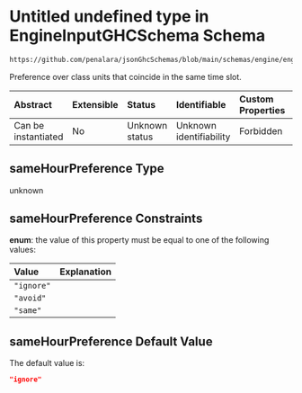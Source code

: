 # Untitled undefined type in EngineInputGHCSchema Schema

```txt
https://github.com/penalara/jsonGhcSchemas/blob/main/schemas/engine/engineSpecification.schema.json#/properties/sessions/items/properties/sessionSettings/properties/sameHourPreference
```

Preference over class units that coincide in the same time slot.

| Abstract            | Extensible | Status         | Identifiable            | Custom Properties | Additional Properties | Access Restrictions | Defined In                                                                                               |
| :------------------ | :--------- | :------------- | :---------------------- | :---------------- | :-------------------- | :------------------ | :------------------------------------------------------------------------------------------------------- |
| Can be instantiated | No         | Unknown status | Unknown identifiability | Forbidden         | Allowed               | none                | [engineSpecification.schema.json\*](../../../out/engineSpecification.schema.json "open original schema") |

## sameHourPreference Type

unknown

## sameHourPreference Constraints

**enum**: the value of this property must be equal to one of the following values:

| Value      | Explanation |
| :--------- | :---------- |
| `"ignore"` |             |
| `"avoid"`  |             |
| `"same"`   |             |

## sameHourPreference Default Value

The default value is:

```json
"ignore"
```
